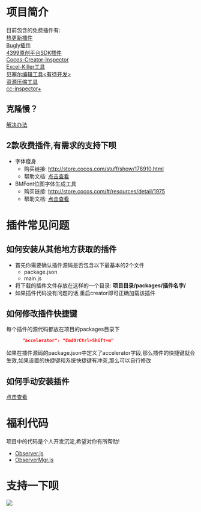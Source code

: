# 项目简介
目前包含的免费插件有:  
[热更新插件](packages/hot-update-tools/README.md)  
[Bugly插件](packages/plugin-bugly/README.md)   
[4399原创平台SDK插件](packages/plugin-4399-web-js-sdk/README.md)    
[Cocos-Creator-Inspector](CocosCreatorInspector/README.md)  
[Excel-Killer工具](packages/excel-killer/README.md)    
[贝塞尔编辑工具<有待开发>](packages/bezier/README.md)      
[资源压缩工具](packages/res-compress/README.md)         
[cc-inspector+](doc/cc-inspector-v2/index.md)    
## 克隆慢？
[解决办法](Clone.md)

## 2款收费插件,有需求的支持下呗
- 字体瘦身
    - 购买链接: http://store.cocos.com/stuff/show/178910.html
    - 帮助文档: [点击查看](doc/ttf/README.md)
- BMFont位图字体生成工具
    - 购买链接: http://store.cocos.com/#/resources/detail/1975
    - 帮助文档: [点击查看](doc/bitmap-font/README.md)

# 插件常见问题
## 如何安装从其他地方获取的插件
- 首先你需要确认插件源码是否包含以下最基本的2个文件
    - package.json
    - main.js
- 将下载的插件文件存放在这样的一个目录: **项目目录/packages/插件名字/**
- 如果插件代码没有问题的话,重启creator即可正确加载该插件


## 如何修改插件快捷键
每个插件的源代码都放在项目的packages目录下
```json
      "accelerator": "CmdOrCtrl+Shift+m"
```
如果在插件源码的package.json中定义了accelerator字段,那么插件的快捷键就会生效,如果设置的快捷键和系统快捷键有冲突,那么可以自行修改

## 如何手动安装插件
[点击查看](doc/installPlugin.md)

# 福利代码
项目中的代码是个人开发沉淀,希望对你有所帮助!     
- [Observer.js](assets/subpack/core/Observer.js)
- [ObserverMgr.js](assets/subpack/core/ObserverMgr.js)    
# 支持一下呗
![](CocosCreatorInspector/src/assets/images/money.jpg)
